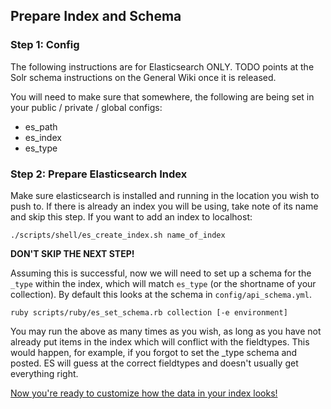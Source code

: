 ## Prepare Index and Schema

### Step 1: Config

The following instructions are for Elasticsearch ONLY.  TODO points at the Solr schema instructions on the General Wiki once it is released.

You will need to make sure that somewhere, the following are being set in your public / private / global configs:

- es_path
- es_index
- es_type

### Step 2: Prepare Elasticsearch Index

Make sure elasticsearch is installed and running in the location you wish to push to.  If there is already an index you will be using, take note of its name and skip this step.  If you want to add an index to localhost:

```
./scripts/shell/es_create_index.sh name_of_index
```

**DON'T SKIP THE NEXT STEP!**

Assuming this is successful, now we will need to set up a schema for the `_type` within the index, which will match `es_type` (or the shortname of your collection).  By default this looks at the schema in `config/api_schema.yml`.

```
ruby scripts/ruby/es_set_schema.rb collection [-e environment]
```

You may run the above as many times as you wish, as long as you have not already put items in the index which will conflict with the fieldtypes.  This would happen, for example, if you forgot to set the _type schema and posted.  ES will guess at the correct fieldtypes and doesn't usually get everything right.

[Now you're ready to customize how the data in your index looks!](../2_customization/all_types.md)
